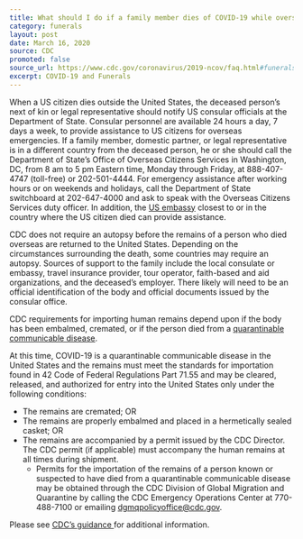 ```yaml
---
title: What should I do if a family member dies of COVID-19 while overseas?
category: funerals
layout: post
date: March 16, 2020
source: CDC
promoted: false
source_url: https://www.cdc.gov/coronavirus/2019-ncov/faq.html#funerals
excerpt: COVID-19 and Funerals
---
```


When a US citizen dies outside the United States, the deceased person’s next of kin or legal representative should notify US consular officials at the Department of State. Consular personnel are available 24 hours a day, 7 days a week, to provide assistance to US citizens for overseas emergencies. If a family member, domestic partner, or legal representative is in a different country from the deceased person, he or she should call the Department of State’s Office of Overseas Citizens Services in Washington, DC, from 8 am to 5 pm Eastern time, Monday through Friday, at 888-407-4747 (toll-free) or 202-501-4444. For emergency assistance after working hours or on weekends and holidays, call the Department of State switchboard at 202-647-4000 and ask to speak with the Overseas Citizens Services duty officer. In addition, the <a href="https://www.usembassy.gov/" target="_blank">US embassy</a>  closest to or in the country where the US citizen died can provide assistance.

CDC does not require an autopsy before the remains of a person who died overseas are returned to the United States. Depending on the circumstances surrounding the death, some countries may require an autopsy. Sources of support to the family include the local consulate or embassy, travel insurance provider, tour operator, faith-based and aid organizations, and the deceased’s employer. There likely will need to be an official identification of the body and official documents issued by the consular office.

CDC requirements for importing human remains depend upon if the body has been embalmed, cremated, or if the person died from a <a href="https://www.cdc.gov/quarantine/aboutlawsregulationsquarantineisolation.html" target="_blank">quarantinable communicable disease</a>.

At this time, COVID-19 is a quarantinable communicable disease in the United States and the remains must meet the standards for importation found in 42 Code of Federal Regulations Part 71.55 and may be cleared, released, and authorized for entry into the United States only under the following conditions:

<ul>
<li>The remains are cremated; OR</li>
<li>The remains are properly embalmed and placed in a hermetically sealed casket; OR</li>
<li>The remains are accompanied by a permit issued by the CDC Director. The CDC permit (if applicable) must accompany the human remains at all times during shipment.
<ul>
<li>Permits for the importation of the remains of a person known or suspected to have died from a quarantinable communicable disease may be obtained through the CDC Division of Global Migration and Quarantine by calling the CDC Emergency Operations Center at 770-488-7100 or emailing <a href="mailto:dgmqpolicyoffice@cdc.gov">dgmqpolicyoffice@cdc.gov</a>.</li>
</ul></li>
</ul>

Please see <a href="http://www.cdc.gov/importation/human-remains.html" target="_blank">CDC’s guidance </a>for additional information.
